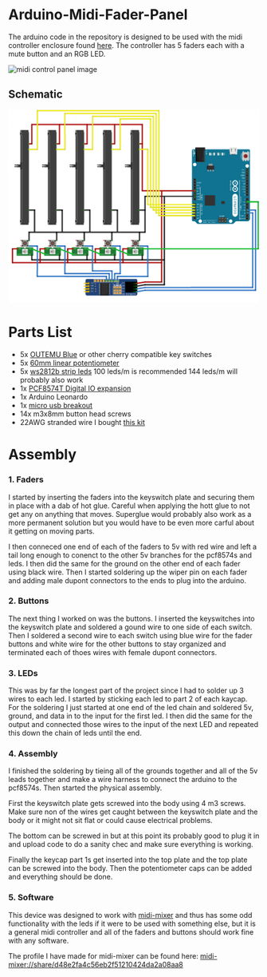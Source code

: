 # Arduino-Midi-Fader-Panel

The arduino code in the repository is designed to be used with the midi controller enclosure found [here](https://www.thingiverse.com/thing:5269219). The controller has 5 faders each with a mute button and an RGB LED. 

![midi control panel image](README/midi-control-panel.jpg)

## Schematic
![Full schematic 1](README/Schematic-Fader.png)

# Parts List
- 5x [OUTEMU Blue](https://www.amazon.com/dp/B07V4S3QDK?psc=1&ref=ppx_yo2_dt_b_product_details) or other cherry compatible key switches
- 5x [60mm linear potentiometer](https://www.amazon.com/dp/B07PNDLKQQ?psc=1&ref=ppx_yo2_dt_b_product_details)
- 5x [ws2812b strip leds](https://www.amazon.com/gp/product/B088BGWL4J/ref=ppx_yo_dt_b_search_asin_title?ie=UTF8&psc=1) 100 leds/m is recommended 144 leds/m will probably also work
- 1x [PCF8574T Digital IO expansion](https://www.amazon.com/dp/B07XD2K4GH?psc=1&ref=ppx_yo2_dt_b_product_details)
- 1x Arduino Leonardo
- 1x [micro usb breakout](https://www.amazon.com/gp/product/B07W844N43/ref=ppx_yo_dt_b_search_asin_title?ie=UTF8&psc=1)
- 14x m3x8mm button head screws
- 22AWG stranded wire I bought [this kit](https://www.amazon.com/dp/B07Q3G1VG2?psc=1&ref=ppx_yo2_dt_b_product_details)

# Assembly

### 1. Faders
I started by inserting the faders into the keyswitch plate and securing them in place with a dab of hot glue. Careful when applying the hott glue to not get any on anything that moves. Superglue would probably also work as a more permanent solution but you would have to be even more carful about it getting on moving parts.

I then conneced one end of each of the faders to 5v with red wire and left a tail long enough to conenct to the other 5v branches for the pcf8574s and leds. I then did the same for the ground on the other end of each fader using black wire. Then I started soldering up the wiper pin on each fader and adding male dupont connectors to the ends to plug into the arduino.

### 2. Buttons
The next thing I worked on was the buttons. I inserted the keyswitches into the keyswitch plate and soldered a gound wire to one side of each switch. Then I soldered a second wire to each switch using blue wire for the fader buttons and white wire for the other buttons to stay organized and terminated each of thoes wires with female dupont connectors. 

### 3. LEDs
This was by far the longest part of the project since I had to solder up 3 wires to each led. I started by sticking each led to part 2 of each kaycap. For the soldering I just started at one end of the led chain and soldered 5v, ground, and data in to the input for the first led. I then did the same for the output and connected those wires to the input of the next LED and repeated this down the chain of leds until the end. 


### 4. Assembly
I finished the soldering by tieing all of the grounds together and all of the 5v leads together and make a wire harness to connect the arduino to the pcf8574s. Then started the physical assembly. 

First the keyswitch plate gets screwed into the body using 4 m3 screws. Make sure non of the wires get caught between the keyswitch plate and the body or it might not sit flat or could cause electrical problems.

The bottom can be screwed in but at this point its probably good to plug it in and upload code to do a sanity chec and make sure everything is working. 

Finally the keycap part 1s get inserted into the top plate and the top plate can be screwed into the body. Then the potentiometer caps can be added and everything should be done.

### 5. Software
This device was designed to work with [midi-mixer](midi-mixer.com) and thus has some odd functionality with the leds if it were to be used with something else, but it is a general midi controller and all of the faders and buttons should work fine with any software. 

The profile I have made for midi-mixer can be found here: [midi-mixer://share/d48e2fa4c56eb2f51210424da2a08aa8](midi-mixer://share/d48e2fa4c56eb2f51210424da2a08aa8)
